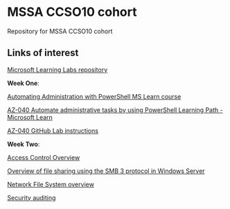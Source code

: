 # MSSA CCSO10 cohort
Repository for MSSA CCSO10 cohort

## Links of interest

[Microsoft Learning Labs repository](https://github.com/orgs/MicrosoftLearning/repositories)

**Week One**:

[Automating Administration with PowerShell MS Learn course](https://learn.microsoft.com/en-us/training/courses/az-040t00)

[AZ-040 Automate administrative tasks by using PowerShell Learning Path - Microsoft Learn](https://learn.microsoft.com/en-us/training/paths/powershell/)

[AZ-040 GitHub Lab instructions](https://github.com/MicrosoftLearning/AZ-040T00-Automating-Administration-with-PowerShell)


**Week Two**:

[Access Control Overview](https://docs.microsoft.com/windows/security/identity-protection/access-control/access-control)

[Overview of file sharing using the SMB 3 protocol in Windows Server](https://docs.microsoft.com/windows-server/storage/file-server/file-server-smb-overview)

[Network File System overview](https://docs.microsoft.com/windows-server/storage/nfs/nfs-overview)

[Security auditing](https://docs.microsoft.com/windows/security/threat-protection/auditing/security-auditing-overview)

